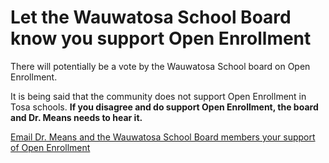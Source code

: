# Let the Wauwatosa School Board know you support Open Enrollment

There will potentially be a vote by the Wauwatosa School board on Open Enrollment.  

It is being said that the community does not support Open Enrollment in Tosa schools.  **If you disagree and do support Open Enrollment, the board and Dr. Means needs to hear it.**

<a
   href="mailto:publiccomment@wauwatosa.k12.wi.us, schoolboard@wauwatosa.k12.wi.us, meansde@wauwatosa.k12.wi.us?subject=I support Open Enrollment in Wauwatosa Schools &body=Dr. Means and School Board Members,%0A%0A I am a parent in the Wauwatosa School District and I wanted to write to you to show support to continue Open Enrollment in Wauwatosa Schools.  %0A%0A Thank you">
    Email Dr. Means and the Wauwatosa School Board members your support of Open Enrollment
</a>

